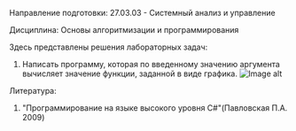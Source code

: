 Направление подготовки: 27.03.03 - Системный анализ и управление

Дисциплина: Основы алгоритмизации и программирования

Здесь представлены решения лабораторных задач:
1) Написать программу, которая по введенному значению аргумента вычисляет значение функции, заданной в виде графика.
![Image alt](https://github.com/ArtemAvanesov/C-Sharp-Labs/raw/master/1%курс/1/image_1.jpg)

Литература:
1) "Программирование на языке высокого уровня C#"(Павловская П.А. 2009)
